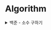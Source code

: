 # Algorithm

<details>

 <summary> 백준 - 소수 구하기 </summary>
 
  * [1929 - 2025.09.09](1929_s3_20250909.py)
  
생각의 흐름은 다음과 같음.
    
    1. a 부터 b 까지의 범위니 for 문 하나 필요, a부터 i까지 탐색하며 소수를 찾아야 하니 for 문 하나 더 필요
    > 시간초과
      
    2. 소수가 아닐 때는 바로 break 하여 탈출하기
    > 시간초과
      
    2. 2번째 for문에서 루트 i만큼만 탐색하면 됨
    > 틀림: a=1,2 일때의 예외처리
      
    3. a=1,2 일때 조건문으로 바로 2가 출력되도록하여 예외처리 해결
    > 틀림: b=1 일때의 예외 조건을 생각하지 못함
      
    4. b!=1 일때만 반복문 실행되도록 수정
    > 정답

</details>
